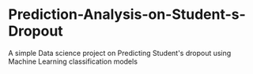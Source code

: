 # Prediction-Analysis-on-Student-s-Dropout
A simple Data science project on Predicting Student's dropout using Machine Learning classification models
